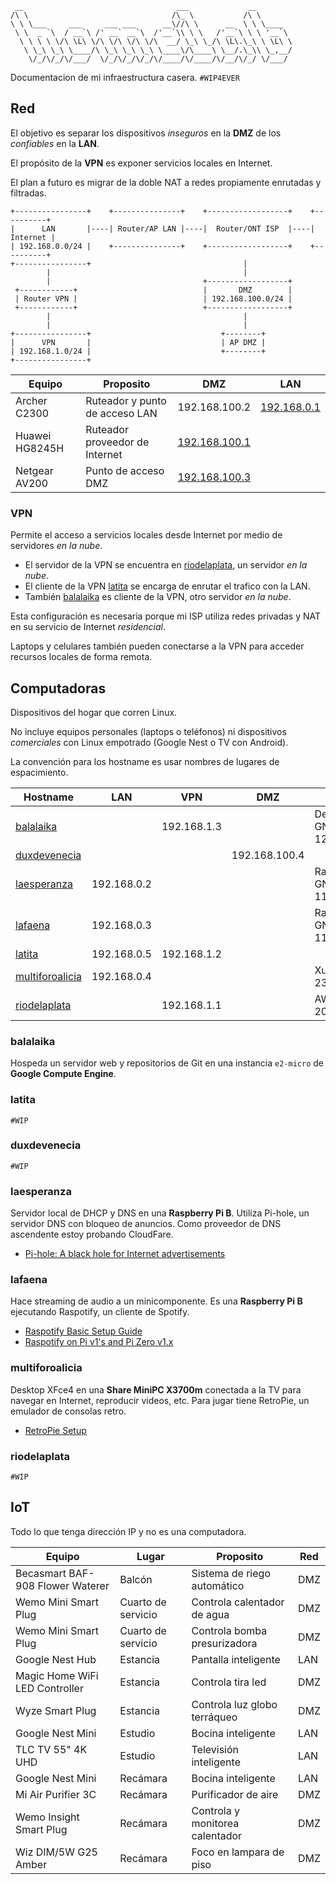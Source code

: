 ```
 __                                  ___             __
/\ \                                /\_ \           /\ \
\ \ \___     ___     ___ ___      __\//\ \      __  \ \ \____
 \ \  _ `\  / __`\ /' __` __`\  /'__`\\ \ \   /'__`\ \ \ '__`\
  \ \ \ \ \/\ \L\ \/\ \/\ \/\ \/\  __/ \_\ \_/\ \L\.\_\ \ \L\ \
   \ \_\ \_\ \____/\ \_\ \_\ \_\ \____\/\____\ \__/.\_\\ \_,__/
    \/_/\/_/\/___/  \/_/\/_/\/_/\/____/\/____/\/__/\/_/ \/___/
```

Documentacion de mi infraestructura casera. `#WIP4EVER`

## Red

El objetivo es separar los dispositivos _inseguros_ en la **DMZ** de los _confiables_ en la **LAN**.

El propósito de la **VPN** es exponer servicios locales en Internet.

El plan a futuro es migrar de la doble NAT a redes propiamente enrutadas y filtradas.

```
+----------------+    +---------------+    +------------------+    +----------+
|      LAN       |----| Router/AP LAN |----|  Router/ONT ISP  |----| Internet |
| 192.168.0.0/24 |    +---------------+    +------------------+    +----------+
+----------------+                                  |
        |                                           |
        |                                  +------------------+
 +------------+                            |       DMZ        |
 | Router VPN |                            | 192.168.100.0/24 |
 +------------+                            +------------------+
        |                                           |
        |                                           |
+----------------+                             +--------+
|      VPN       |                             | AP DMZ |
| 192.168.1.0/24 |                             +--------+
+----------------+
```

| Equipo         | Proposito                      | DMZ                                   | LAN                               |
|----------------|--------------------------------|---------------------------------------|-----------------------------------|
| Archer C2300   | Ruteador y punto de acceso LAN | 192.168.100.2                         | [192.168.0.1](http://192.168.0.1) |
| Huawei HG8245H | Ruteador proveedor de Internet | [192.168.100.1](http://192.168.100.1) |                                   |
| Netgear AV200  | Punto de acceso DMZ            | [192.168.100.3](http://192.168.100.3) |                                   |

### VPN

Permite el acceso a servicios locales desde Internet por medio de servidores _en la nube_.

- El servidor de la VPN se encuentra en [riodelaplata](#riodelaplata), un servidor _en la nube_.
- El cliente de la VPN [latita](#latita) se encarga de enrutar el trafico con la LAN.
- También [balalaika](#balalaika) es cliente de la VPN, otro servidor _en la nube_.

Esta configuración es necesaria porque mi ISP utiliza redes privadas y NAT en su servicio de Internet _residencial_.

Laptops y celulares también pueden conectarse a la VPN para acceder recursos locales de forma remota.

## Computadoras

Dispositivos del hogar que corren Linux.

No incluye equipos personales (laptops o teléfonos) ni dispositivos _comerciales_ con Linux empotrado (Google Nest o TV con Android).

La convención para los hostname es usar nombres de lugares de espacimiento.

| Hostname                            | LAN         | VPN         | DMZ           | OS                     | Arch   |
|-------------------------------------|-------------|-------------|---------------|------------------------|--------|
| [balalaika](#balalaika)             |             | 192.168.1.3 |               | Debian GNU/Linux 12    | x86/64 |
| [duxdevenecia](#duxdevenecia)       |             |             | 192.168.100.4 |                        | ARM32  |
| [laesperanza](#laesperanza)         | 192.168.0.2 |             |               | Raspbian GNU/Linux 11  | ARM32  |
| [lafaena](#lafaena)                 | 192.168.0.3 |             |               | Raspbian GNU/Linux 11  | ARM32  |
| [latita](#latita)                   | 192.168.0.5 | 192.168.1.2 |               |                        | ARM64  |
| [multiforoalicia](#multiforoalicia) | 192.168.0.4 |             |               | Xubuntu 23.10          | x86/64 |
| [riodelaplata](#riodelaplata)       |             | 192.168.1.1 |               | AWS Linux 2023         | ARM64  |

### balalaika

Hospeda un servidor web y repositorios de Git en una instancia `e2-micro` de **Google Compute Engine**.

### latita

`#WIP`

### duxdevenecia

`#WIP`

### laesperanza

Servidor local de DHCP y DNS en una **Raspberry Pi B**. Utiliza Pi-hole, un servidor DNS con bloqueo de anuncios. Como proveedor de DNS ascendente estoy probando CloudFare.

- [Pi-hole: A black hole for Internet advertisements](https://github.com/pi-hole/pi-hole/)

### lafaena

Hace streaming de audio a un minicomponente. Es una **Raspberry Pi B** ejecutando Raspotify, un cliente de Spotify.

- [Raspotify Basic Setup Guide](https://github.com/dtcooper/raspotify/wiki/Basic-Setup-Guide)
- [Raspotify on Pi v1's and Pi Zero v1.x](https://github.com/dtcooper/raspotify/wiki/Raspotify-on-Pi-v1's-and-Pi-Zero-v1.x)

### multiforoalicia

Desktop XFce4 en una **Share MiniPC X3700m** conectada a la TV para navegar en Internet, reproducir videos, etc. Para jugar tiene RetroPie, un emulador de consolas retro.

- [RetroPie Setup](https://github.com/RetroPie/RetroPie-Setup)

### riodelaplata

`#WIP`

<!--
- saloncorona -> Logger Receptor Alertas SAME en RPi Zero o Yun
- savoy -> Torrents y varios en RPi5
- covadonga -> TrueNAS en x86 o OpenVMS en FriendlyElec
- barbaazul -> BB Black con pantalla
- nibelungengarten -> Router
- cuatroveinte - TBD
-->

## IoT

Todo lo que tenga dirección IP y no es una computadora.

| Equipo                           | Lugar              | Proposito                       | Red |
|----------------------------------|--------------------|---------------------------------|-----|
| Becasmart BAF-908 Flower Waterer | Balcón             | Sistema de riego automático     | DMZ |
| Wemo Mini Smart Plug             | Cuarto de servicio | Controla calentador de agua     | DMZ |
| Wemo Mini Smart Plug             | Cuarto de servicio | Controla bomba presurizadora    | DMZ |
| Google Nest Hub                  | Estancia           | Pantalla inteligente            | LAN |
| Magic Home WiFi LED Controller   | Estancia           | Controla tira led               | DMZ |
| Wyze Smart Plug                  | Estancia           | Controla luz globo terráqueo    | DMZ |
| Google Nest Mini                 | Estudio            | Bocina inteligente              | LAN |
| TLC TV 55" 4K UHD                | Estudio            | Televisión inteligente          | LAN |
| Google Nest Mini                 | Recámara           | Bocina inteligente              | LAN |
| Mi Air Purifier 3C               | Recámara           | Purificador de aire             | DMZ |
| Wemo Insight Smart Plug          | Recámara           | Controla y monitorea calentador | DMZ |
| Wiz DIM/5W G25 Amber             | Recámara           | Foco en lampara de piso         | DMZ |
